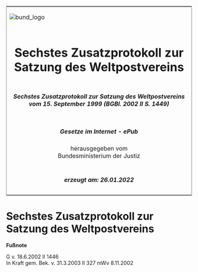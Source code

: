 <span id="DECKBLATT.html"></span>

<table border="0" frame="border" width="100%">

<tr valign="top">

<td align="left">

![bund\_logo](BfJ_2021_Web_de_de.gif)

</td>

<td align="right">

 

</td>

</tr>

<tr align="center" valign="middle">

<td colspan="2">

# Sechstes Zusatzprotokoll zur Satzung des Weltpostvereins

</td>

</tr>

<tr align="center" valign="middle">

<td colspan="2">

##### Sechstes Zusatzprotokoll zur Satzung des Weltpostvereins vom 15. September 1999 (BGBl. 2002 II S. 1449)

</td>

</tr>

<tr align="center" valign="middle">

<td colspan="2">

  
  

##### Gesetze im Internet - ePub  
  
herausgegeben vom  
Bundesministerium der Justiz

</td>

</tr>

<tr align="center" valign="bottom">

<td colspan="2">

  
  

##### erzeugt am: 26.01.2022

</td>

</tr>

</table>

<span id="BJNR144920002.html"></span>

# Sechstes Zusatzprotokoll zur Satzung des Weltpostvereins

<div>

  
**Fußnote**

<div class="jnhtml">

<div>

<div class="jurAbsatz">

G v. 18.6.2002 II 1446  
In Kraft gem. Bek. v. 31.3.2003 II 327 mWv 8.11.2002

</div>

</div>

</div>

</div>

